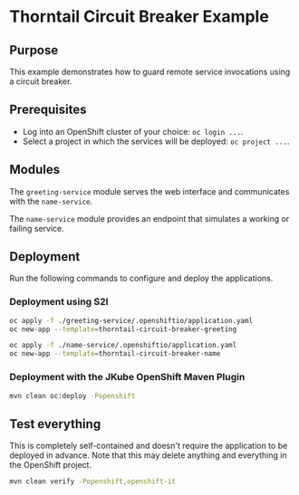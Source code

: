 # Thorntail Circuit Breaker Example

## Purpose

This example demonstrates how to guard remote service invocations using a circuit breaker.

## Prerequisites

* Log into an OpenShift cluster of your choice: `oc login ...`.
* Select a project in which the services will be deployed: `oc project ...`.

## Modules

The `greeting-service` module serves the web interface and communicates with the `name-service`.

The `name-service` module provides an endpoint that simulates a working or failing service.

## Deployment

Run the following commands to configure and deploy the applications.

### Deployment using S2I

```bash
oc apply -f ./greeting-service/.openshiftio/application.yaml
oc new-app --template=thorntail-circuit-breaker-greeting

oc apply -f ./name-service/.openshiftio/application.yaml
oc new-app --template=thorntail-circuit-breaker-name
```

### Deployment with the JKube OpenShift Maven Plugin

```bash
mvn clean oc:deploy -Popenshift
```

## Test everything

This is completely self-contained and doesn't require the application to be deployed in advance.
Note that this may delete anything and everything in the OpenShift project.

```bash
mvn clean verify -Popenshift,openshift-it
```
